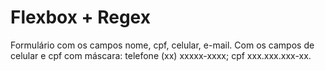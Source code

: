 # Flexbox + Regex

Formulário com os campos nome, cpf, celular, e-mail. Com os campos de celular e cpf com máscara: telefone (xx) xxxxx-xxxx; cpf xxx.xxx.xxx-xx.
